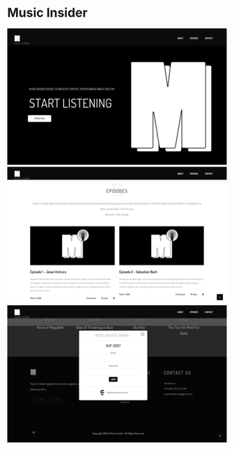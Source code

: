 # Music Insider

![Alt text](https://raw.githubusercontent.com/evturn/musicinsider.co/master/assets/img/music-insider-1.png)
![Alt text](https://raw.githubusercontent.com/evturn/musicinsider.co/master/assets/img/music-insider-2.png)
![Alt text](https://raw.githubusercontent.com/evturn/musicinsider.co/master/assets/img/music-insider-3.png)